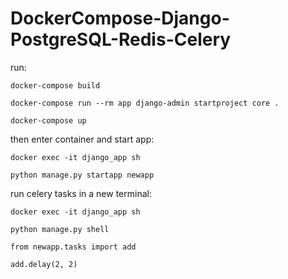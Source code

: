 # DockerCompose-Django-PostgreSQL-Redis-Celery

run:

    docker-compose build

    docker-compose run --rm app django-admin startproject core .

    docker-compose up

then enter container and start app:

    docker exec -it django_app sh

    python manage.py startapp newapp


run celery tasks in a new terminal:

    docker exec -it django_app sh

    python manage.py shell

    from newapp.tasks import add

    add.delay(2, 2)